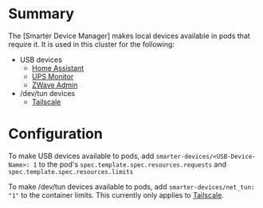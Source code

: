 # Summary
The [Smarter Device Manager] makes local devices available in pods that require it. It is used in this cluster for the following:
* USB devices
    * [Home Assistant](/manifests/homeops/homeassist)
    * [UPS Monitor](/manifests/homeops/ups-monitor)
    * [ZWave Admin](/manifests/homeops/zwaveadmin)
* /dev/tun devices
    * [Tailscale](/manifests/network/tailscale)

# Configuration
To make USB devices available to pods, add `smarter-devices/<USB-Device-Name>: 1` to the pod's `spec.template.spec.resources.requests` and `spec.template.spec.resources.limits`

To make /dev/tun devices available to pods, add `smarter-devices/net_tun: "1"` to the container limits. This currently only applies to [Tailscale](/manifests/network/tailscale).